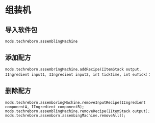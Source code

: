 # 组装机

## 导入软件包
`mods.techreborn.assemblingMachine`

## 添加配方
```zenscript
mods.techreborn.assembringMachine.addRecipe(IItemStack output, IIngredient input1, IIngredient input2, int ticktime, int euTick)；
```

## 删除配方
```zenscript
mods.techreborn.assemboringMachine.removeInputRecipe(IIngredient componentA, IIngredient componentB);
mods.techreborn.assemblingMachine.removeRecipe(IItemStack output);
mods.techreborn.assemborn.assembingMachine.removeAll();
```